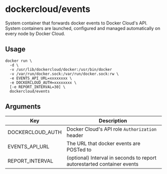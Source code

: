 dockercloud/events
===================

System container that forwards docker events to Docker Cloud's API. System containers are launched, configured and managed automatically on every node by Docker Cloud.


## Usage

    docker run \
      -d \
      -v /usr/lib/dockercloud/docker:/usr/bin/docker
      -v /var/run/docker.sock:/var/run/docker.sock:rw \
      -e EVENTS_API_URL=xxxxxxxx \
      -e DOCKERCLOUD_AUTH=xxxxxxxx \
      [-e REPORT_INTERVAL=30] \
      dockercloud/events


## Arguments

Key | Description
----|------------
DOCKERCLOUD_AUTH | Docker Cloud's API role `Authorization` header
EVENTS_API_URL  | The URL that docker events are POSTed to
REPORT_INTERVAL | (optional) Interval in seconds to report autorestarted container events
